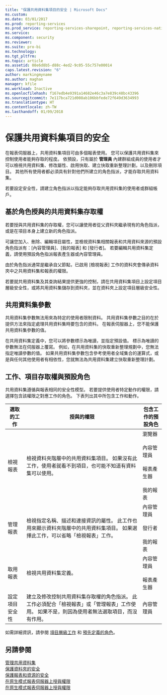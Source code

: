 ```yaml
---
title: "保護共用資料集項目的安全 | Microsoft Docs"
ms.custom: 
ms.date: 03/01/2017
ms.prod: reporting-services
ms.prod_service: reporting-services-sharepoint, reporting-services-native
ms.service: 
ms.component: security
ms.reviewer: 
ms.suite: pro-bi
ms.technology: 
ms.tgt_pltfrm: 
ms.topic: article
ms.assetid: 08e6d8b5-d88c-4ed2-9c05-55c757e00014
caps.latest.revision: "6"
author: markingmyname
ms.author: maghan
manager: kfile
ms.workload: Inactive
ms.openlocfilehash: f167edb4e9391a14682e46c3a7e839c48bc43396
ms.sourcegitcommit: 7e117bca721d008ab106bbfede72f649d3634993
ms.translationtype: HT
ms.contentlocale: zh-TW
ms.lasthandoff: 01/09/2018
---
```

# <a name="secure-shared-dataset-items"></a>保護共用資料集項目的安全
  在報表伺服器上，共用資料集項目可由多個報表使用。 您可以保護共用資料集來控制使用者能夠存取的程度。 依預設，只有屬於 **管理員** 內建群組成員的使用者才可以檢視共用資料集、修改屬性、啟用快取、建立快取重新整理計劃，以及刪除項目。 其他所有使用者都必須具有針對他們所建立的角色指派，才能存取共用資料集。  
  
 若要設定安全性，請建立角色指派以指定能夠存取共用資料集的使用者或群組帳戶。  
  
## <a name="role-based-access-to-shared-datasets"></a>基於角色授與的共用資料集存取權  
 若要授與共用資料集的存取權，您可以讓使用者從父資料夾繼承現有的角色指派，或是在項目本身上建立新的角色指派。  
  
 可讓您加入、刪除、編輯項目屬性，並檢視資料集相關報表和共用資料來源的預設角色指派有：[內容管理員]、[我的報表] 和 [發行者]。 若要編輯共用資料集定義，請使用預設角色指派報表產生器或內容管理員。  
  
 由於角色指派通常是繼承自父節點，已啟用 [檢視報表]  工作的資料夾會傳承資料夾中之共用資料集和報表的權限。  
  
 若要就共用資料集及其查詢結果提供更強的控制，請在共用資料集項目上設定項目層級安全性，或將共用資料集儲存到資料夾，並在資料夾上設定項目層級安全性。  
  
## <a name="shared-dataset-parameters"></a>共用資料集參數  
 共用資料集參數無法用來為特定的使用者限制資料。 共用資料集參數之目的在於提供方法來指定處理共用資料集時要包含的資料。 在報表伺服器上，您不能保護共用資料集參數的值。  
  
 在共用資料集定義中，您可以將參數標示為唯讀，並指定預設值。 標示為唯讀的參數無法在伺服器上覆寫。 例如，在共用資料集的快取重新整理規劃中，您無法指定唯讀參數的值。 如果共用資料集參數包含參考使用者全域集合的運算式，或是與任何其他使用者有相依性，您就無法為共用資料集建立快取重新整理計劃。  
  
## <a name="tasks-access-to-items-and-default-roles"></a>工作、項目存取權與預設角色  
 共用資料集遵循與報表相同的安全性模型。 若要提供使用者特定動作的權限，請選擇包含該權限之對應工作的角色。 下表列出其中所包含工作和動作。  
  
|選取的工作|授與的權限|包含工作的預設角色|  
|----------------------|---------------------------------|-----------------------------------------|  
|檢視報表|檢視資料夾階層中的共用資料集項目。 如果沒有此工作，使用者就看不到項目，也可能不知道有資料集可以使用。|瀏覽器<br /><br /> 內容管理員<br /><br /> 報表產生器<br /><br /> 我的報表|  
|管理報表|檢視指定名稱、描述和連接資訊的屬性。 此工作也用來顯示資料夾階層中的共用資料集項目。 如果選擇此工作，可以省略「檢視報表」工作。|內容管理員<br /><br /> 發行者<br /><br /> 我的報表|  
|取用報表|檢視共用資料集定義。|內容管理員<br /><br /> 報表產生器|  
|設定項目安全性|建立及修改控制共用資料集存取權的角色指派。 此工作必須配合「檢視報表」或「管理報表」工作使用。 如果不是，則因為使用者無法選取項目，而沒有作用。|內容管理員|  
  
 如需詳細資訊，請參閱 [項目層級工作](../../reporting-services/security/tasks-and-permissions-item-level-tasks.md) 和 [預先定義的角色](../../reporting-services/security/role-definitions-predefined-roles.md)。  
  
## <a name="see-also"></a>另請參閱  
 [管理共用資料集](../../reporting-services/report-data/manage-shared-datasets.md)   
 [保護資料夾的安全](../../reporting-services/security/secure-folders.md)   
 [保護報表和資源的安全](../../reporting-services/security/secure-reports-and-resources.md)   
 [在原生模式報表伺服器上授與權限](../../reporting-services/security/granting-permissions-on-a-native-mode-report-server.md)   
 [在原生模式報表伺服器上授與權限](../../reporting-services/security/granting-permissions-on-a-native-mode-report-server.md)  
  
  
